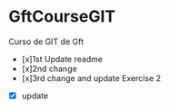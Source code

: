 # GftCourseGIT
 Curso de GIT de Gft
 - [x]1st Update readme
 - [x]2nd change
 - [x]3rd change and update
 Exercise 2 
 - [x] update